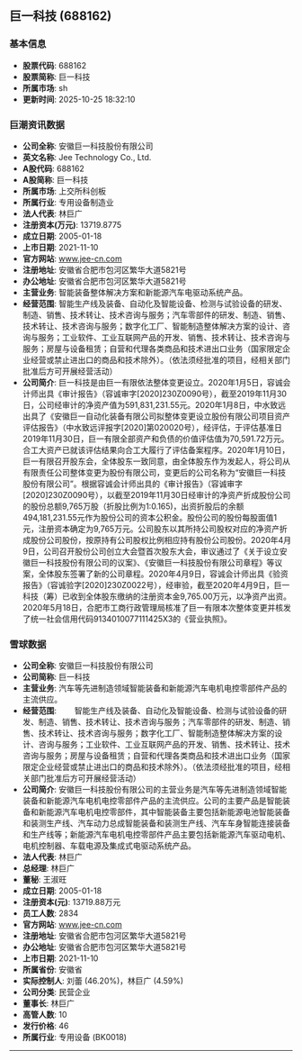 ## 巨一科技 (688162)

### 基本信息

- **股票代码**: 688162
- **股票简称**: 巨一科技
- **所属市场**: sh
- **更新时间**: 2025-10-25 18:32:10

### 巨潮资讯数据

- **公司全称**: 安徽巨一科技股份有限公司
- **英文名称**: Jee Technology Co., Ltd.
- **A股代码**: 688162
- **A股简称**: 巨一科技
- **所属市场**: 上交所科创板
- **所属行业**: 专用设备制造业
- **法人代表**: 林巨广
- **注册资本(万元)**: 13719.8775
- **成立日期**: 2005-01-18
- **上市日期**: 2021-11-10
- **官方网站**: www.jee-cn.com
- **注册地址**: 安徽省合肥市包河区繁华大道5821号
- **办公地址**: 安徽省合肥市包河区繁华大道5821号
- **主营业务**: 智能装备整体解决方案和新能源汽车电驱动系统产品。
- **经营范围**: 智能生产线及装备、自动化及智能设备、检测与试验设备的研发、制造、销售、技术转让、技术咨询与服务；汽车零部件的研发、制造、销售、技术转让、技术咨询与服务；数字化工厂、智能制造整体解决方案的设计、咨询与服务；工业软件、工业互联网产品的开发、销售、技术转让、技术咨询与服务；房屋与设备租赁；自营和代理各类商品和技术进出口业务（国家限定企业经营或禁止进出口的商品和技术除外）。（依法须经批准的项目，经相关部门批准后方可开展经营活动）
- **公司简介**: 巨一科技是由巨一有限依法整体变更设立。2020年1月5日，容诚会计师出具《审计报告》（容诚审字[2020]230Z0090号），截至2019年11月30日，公司经审计的净资产值为591,831,231.55元。2020年1月8日，中水致远出具了《安徽巨一自动化装备有限公司拟整体变更设立股份有限公司项目资产评估报告》（中水致远评报字[2020]第020020号），经评估，于评估基准日2019年11月30日，巨一有限全部资产和负债的价值评估值为70,591.72万元。合工大资产已就该评估结果向合工大履行了评估备案程序。2020年1月10日，巨一有限召开股东会，全体股东一致同意，由全体股东作为发起人，将公司从有限责任公司整体变更为股份有限公司，变更后的公司名称为“安徽巨一科技股份有限公司”。根据容诚会计师出具的《审计报告》（容诚审字[2020]230Z0090号），以截至2019年11月30日经审计的净资产折成股份公司的股份总额9,765万股（折股比例为1:0.165)，出资折股后的余额494,181,231.55元作为股份公司的资本公积金。股份公司的股份每股面值1元，注册资本确定为9,765万元。公司股东以其所持公司股权对应的净资产折成股份公司股份，按原持有公司股权比例相应持有股份公司股份。2020年4月9日，公司召开股份公司创立大会暨首次股东大会，审议通过了《关于设立安徽巨一科技股份有限公司的议案》、《安徽巨一科技股份有限公司章程》等议案，全体股东签署了新的公司章程。2020年4月9日，容诚会计师出具《验资报告》（容诚验字[2020]230Z0022号），经审验，截至2020年4月9日，巨一科技（筹）已收到全体股东缴纳的注册资本金9,765.00万元，以净资产出资。2020年5月18日，合肥市工商行政管理局核准了巨一有限本次整体变更并核发了统一社会信用代码9134010077111425X3的《营业执照》。

### 雪球数据

- **公司全称**: 安徽巨一科技股份有限公司
- **公司简称**: 巨一科技
- **主营业务**: 汽车等先进制造领域智能装备和新能源汽车电机电控零部件产品的主流供应。
- **经营范围**: 　　智能生产线及装备、自动化及智能设备、检测与试验设备的研发、制造、销售、技术转让、技术咨询与服务；汽车零部件的研发、制造、销售、技术转让、技术咨询与服务；数字化工厂、智能制造整体解决方案的设计、咨询与服务；工业软件、工业互联网产品的开发、销售、技术转让、技术咨询与服务；房屋与设备租赁；自营和代理各类商品和技术进出口业务（国家限定企业经营或禁止进出口的商品和技术除外）。（依法须经批准的项目，经相关部门批准后方可开展经营活动）
- **公司简介**: 安徽巨一科技股份有限公司的主营业务是汽车等先进制造领域智能装备和新能源汽车电机电控零部件产品的主流供应。公司的主要产品是智能装备和新能源汽车电机电控零部件，其中智能装备主要包括新能源电池智能装备和装测生产线、汽车动力总成智能装备和装测生产线、汽车车身智能连接装备和生产线等；新能源汽车电机电控零部件产品主要包括新能源汽车驱动电机、电机控制器、车载电源及集成式电驱动系统产品。
- **法人代表**: 林巨广
- **总经理**: 林巨广
- **董秘**: 王淑旺
- **成立日期**: 2005-01-18
- **注册资本(元)**: 13719.88万元
- **员工人数**: 2834
- **官方网站**: www.jee-cn.com
- **注册地址**: 安徽省合肥市包河区繁华大道5821号
- **办公地址**: 安徽省合肥市包河区繁华大道5821号
- **上市日期**: 2021-11-10
- **所属省份**: 安徽省
- **实际控制人**: 刘蕾 (46.20%)，林巨广 (4.59%)
- **公司分类**: 民营企业
- **董事长**: 林巨广
- **高管人数**: 10
- **发行价格**: 46
- **所属行业**: 专用设备 (BK0018)

---